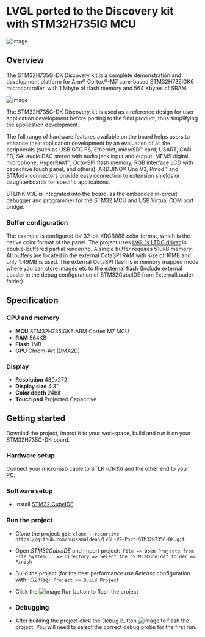 # LVGL ported to the Discovery kit with STM32H735IG MCU

![image](https://i.imgur.com/Xy2hXGr.jpeg)


## Overview
The STM32H735G-DK Discovery kit is a complete demonstration and development platform for Arm® Cortex®-M7 core-based STM32H735IGK6 microcontroller, with 1 Mbyte of flash memory and 564 Kbytes of SRAM.

![image](https://i.imgur.com/0GZJ0KM.jpeg)

The STM32H735G-DK Discovery kit is used as a reference design for user application development before porting to the final product, thus simplifying the application development.

The full range of hardware features available on the board helps users to enhance their application development by an evaluation of all the peripherals (such as USB OTG FS, Ethernet, microSD™ card, USART, CAN FD, SAI audio DAC stereo with audio jack input and output, MEMS digital microphone, HyperRAM™, Octo‑SPI flash memory, RGB interface LCD with capacitive touch panel, and others). ARDUINO® Uno V3, Pmod™ and STMod+ connectors provide easy connection to extension shields or daughterboards for specific applications.

STLINK-V3E is integrated into the board, as the embedded in-circuit debugger and programmer for the STM32 MCU and USB Virtual COM port bridge.

### Buffer configuration
The example is configured for 32-bit XRGB888 color format, which is the native color format of the panel. The project uses [LVGL's LTDC driver](https://docs.lvgl.io/master/details/integration/driver/display/st_ltdc.html) in double-buffered partial rendering. A single buffer requires 510kB memory. 
All buffers are located in the external OctaSPI RAM with size of 16MB and only 1.49MB is used.
The external OctaSPI flash is in memory mapped mode where you can store images etc to the external flash (Include external Loader in the debug configuration of STM32CubeIDE from ExternalLoader folder).



## Specification

### CPU and memory

- **MCU** STM32H735IGK6 ARM Cortex M7 MCU
- **RAM** 564KB
- **Flash** 1MB
- **GPU** Chrom-Art (DMA2D)

### Display

- **Resolution** 480x272
- **Display size** 4.3”
- **Color depth** 24bit
- **Touch pad** Projected Capacitive

## Getting started
Downlod the project, improt it to your workspace, build and run it on your STM32H735G-DK board.

### Hardware setup
Connect your micro-usb cable to STLK (CN15) and the other end to your PC.
### Software setup
- Install [STM32 CubeIDE](https://www.st.com/en/development-tools/stm32cubeide.html).

### Run the project
- Clone the project: `git clone --recursive https://github.com/hussamaldean/LvGL-V9-Port-STM32H735G-DK.git`
- Open *STM32CubeIDE* and import project:` File => Open Projects from File System... => Directory => Select the "STM32CubeIde" folder => Finish`
- Build the project (for the best performance use *Release* configuration with *-O2* flag): `Project => Build Project`
- Click the ![image](https://github.com/lvgl/lv_port_riverdi_70-stm32h7/assets/7599318/ad1ba904-f917-4e0c-97b3-1c1ca12cf185) Run button to flash the project

- ### Debugging
- After building the project click the Debug button ![image](https://github.com/lvgl/lv_port_riverdi_70-stm32h7/assets/7599318/369e95fb-dbfb-44d8-9250-0a5f3f8bfc60) to flash the project. You will need to select the correct debug probe for the first run.

